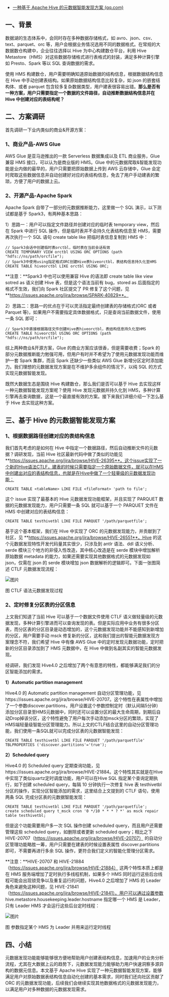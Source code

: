 - [一种基于 Apache Hive 的元数据智能发现方案 (qq.com)](https://mp.weixin.qq.com/s/gcHoEVDQ8duey2siOVqa4w)

## 一、背景

数据湖的生态体系中，会同时存在多种数据存储格式，如 avro、json、csv、text、parquet、orc 等，用户会根据业务情况选用不同的数据格式。在常规的大数据数仓构建中，企业往往选择以 Hive 为中心构建数仓平台，利用 Hive Metastore（HMS）对这些数据存储格式进行表格式的封装，满足多种计算引擎如 Presto、Spark 等以 SQL 查询数据的需求。

使用 HMS 构建数仓，用户需要明确知道原始数据的结构信息，根据数据结构信息在 Hive 中手动创建表结构。如果原始数据结构信息比较复杂，如 json 的嵌套结构体、或者 parquet 包含较多复杂数据类型，用户建表很容易出错。**那么是否有一种方案，用户只需要指定一个数据的文件路径，自动推断数据结构信息并在 Hive 中创建对应的表结构呢？**

## 二、方案调研

首先调研一下业内类似的商业&开源方案：

### 1、商业产品-AWS Glue

AWS Glue 是亚马逊推出的一款 Serverless 数据集成以及 ETL 商业服务，Glue 兼容 HMS 接口，可以认为是商业版的 HMS。Glue 中的元数据爬取&智能发现功能是业内做的最早的，用户只需要把原始数据上传到 AWS 云存储中，Glue 会定时爬取这些数据信息并自动创建好对应的表结构信息，免去了用户手动建表的繁琐，方便了用户的数据上云。

### 2、开源产品-Apache Spark

Apache Spark 自带了一部分的元数据推断能力，这里做一个 SQL 演示，以下测试都是基于 Spark3，有两种基本思路：

1）思路一：用户可以指定文件路径并创建对应的临时表 temporary view，然后在 Spark 中进行 SQL 操作，但是临时表并不会持久化表结构信息至 HMS，需要再次执行一个 SQL 语句 create table like 把临时表信息复制到 HMS 中：

```
// Spark3会话中创建临时表orctbl，临时表在当前会话有效
CREATE TEMPORARY VIEW orctbl USING ORC OPTIONS (path "hdfs://ns/path/orcfile");
// Spark3中使用using指定格式ORC创建Hive表hiveorctbl，表结构信息持久化至HMS
CREATE TABLE hiveorctbl LIKE orctbl USING ORC;
```

**注意：**Spark3 中也可以使用兼容 Hive 的语法即 create table like view sotred as 语义创建 Hive 表，但是这个语法当前有 bug，stored as 后面指定的格式不生效，我们向 Spark 社区提交了 PR 修复了这个问题，见 **https://issues.apache.org/jira/browse/SPARK-40829**。

2）思路二：思路一的优点在于可以灵活指定最终创建表的存储格式(ORC 或者 Parquet 等)，如果用户不需要指定具体数据格式，只是查询当前数据文件，使用一条 SQL 即可：

```
// Spark3中直接根据路径文件创建Hive表hiveorctbl，表结构信息持久化至HMS
CREATE TABLE hiveorctbl USING ORC OPTIONS (path "hdfs://ns/path/orcfile");
```

综上两种商业&开源方案，Glue 的商业方案应该很香，但是需要收费；Spark 的部分元数据推断能力勉强可用，但用户有时并不希望为了使用元数据发现功能而维护一套 Spark 集群，而且 Spark 还缺少一些类似 AWS Glue 新增分区定时添加能力。我们理想的元数据发现方案是在不维护多余组件的情况下，以纯 SQL 的方式实现元数据智能发现。

既然大数据生态是围绕 Hive 构建数仓，那么我们是否可以基于 Hive 去实现这样一种元数据智能发现方案呢？使用 Hive 发现元数据并持久化到 HMS，多种计算引擎再去查询数据，这是一个最直接有效的方案。接下来我们详细介绍一下怎么基于 Hive 去实现这种方案。

## 三、基于 Hive 的元数据智能发现方案

### 1、根据数据路径创建对应的表结构信息

我们首先考虑的是如何在 Hive 中指定一个数据路径，然后自动推断文件的元数据？调研发现，当前 Hive 社区最新代码中做了类似的功能见**https://issues.apache.org/jira/browse/HIVE-26395**。这个issue实现了一个新的Hive语法CTLF，建表的时候只需要指定一个原始数据文件，就可以在HMS中创建出对应的表结构信息，也就是在Hive中做了一个轻量级的元数据发现功能：

```
CREATE TABLE <tableName> LIKE FILE <fileFormat> 'path to file';
```

这个 issue 实现了最基本的 Hive 元数据发现功能框架，并且实现了 PARQUET 数据的元数据发现能力，用户只需要一条 SQL 就可以基于一个 PARQUET 文件在 HMS 中创建对应的表结构信息：

```
CREATE TABLE testhivetbl LIKE FILE PARQUET '/path/parquetfile';
```

基于这个基本框架，我们在 Hive 中实现了 ORC 的元数据发现能力，并贡献到了社区，见 **https://issues.apache.org/jira/browse/HIVE-26551**。Hive 的这个元数据发现特性开发代码量其实很少，只涉及到 antlr 语法、ddl 语义分析、serde 模块三个地方的非侵入性改造，其中核心改造是在 serde 模块中增加解析原始数据 metadata 的能力，如果还需要实现其他数据格式的元数据发现如 json，仅需在 json 的 serde 模块增加 json 数据解析的逻辑即可。下面一张图简述 CTLF 元数据发现流程：

![图片](https://mmbiz.qpic.cn/mmbiz_png/rSj1QeSoL8senGyRLicm76Qx8e5pKBEngrUQicdyJS3Up1S8IA2gce6VPD8WM4fH5l77q8lBzs5cmjnYQpRB8WwQ/640?wx_fmt=png&wxfrom=5&wx_lazy=1&wx_co=1)

图 CTLF 语法元数据发现过程

### 2、定时修复分区表的分区信息

上文我们知道了当前 Hive 可以基于一个数据文件使用 CTLF 语义做轻量级的元数据发现，多种计算引擎进而可以查询发现的表。但是实际应用中业务有很多分区表，而分区表的分区目录是动态增加的，这个元数据发现功能并不能感知到新增加的分区，用户需要手动 msck 修复新的分区，这和我们提出的智能元数据发现方案理念不符，我们希望 Hive 中有像 AWS Glue 中的定时发现元数据功能，定时把新的分区目录添加到了 HMS 元数据中，在 Hive 中做到名副其实的智能元数据发现。

经调研，我们发现 Hive4.0 之后增加了两个有意思的特性，都能够满足我们的分区智能添加的需求。

**1）Automatic partition management**

Hive4.0 的 Automatic partition management 自动分区管理功能，见https://issues.apache.org/jira/browse/HIVE-20707。这个特性在表属性中增加了一个参数discover.partitions，用户设置这个参数控制定时（默认间隔5分钟）添加分区目录至HMS元数据中，同时还可以设置分区的最大生命周期，到期后自动Drop掉该分区，这个特性避免了用户每次手动添加msck分区的繁琐，实现了HMS端轻量级智能分区管理能力。所以上文的CTLF结合这里的自动分区管理功能，我们使用一条SQL就可以完成分区表的元数据智能发现：

```
CREATE TABLE testhivetbl LIKE FILE PARQUET '/path/parquetfile' TBLPROPERTIES ('discover.partitions'='true');
```

**2）Scheduled query**

Hive4.0 的 Scheduled query 定期查询功能，见https://issues.apache.org/jira/browse/HIVE-21884。这个特性其实就是在Hive中实现了类似quartz定时调度功能，用户可以在Hive SQL 指定某个查询定期执行，如下创建 scheduled query，每隔 10 分钟执行一次修复 hive 表 testhivetbl 分区的操作，实现分区智能添加的需求，这里结合上文提到的 CTLF 语句，使用两条 SQL 完成分区表的元数据智能发现：

```
CREATE TABLE testhivetbl LIKE FILE PARQUET '/path/parquetfile';
create scheduled query t_msck cron '0 */10 * * * ? *' as msck repair table testhivetbl;
```

但是这个功能需要用户多一次 SQL 操作创建 scheduled query，而且用户还需要管理这些 scheduled query，如删除或者更新 scheduled query；相比之下 HIVE-20707（https://issues.apache.org/jira/browse/HIVE-20707） 的自动分区管理功能略胜一筹，用户只需要在建表的时候设置表属性 discover.partitions 即可，不需要再进行多余 SQL 操作，更符合我们定义的智能化管理分区需求。

**注意：**HIVE-20707 和 HIVE-21884（https://issues.apache.org/jira/browse/HIVE-21884） 这两个特性本质上都是在 HMS 服务端增加了定时执行多线程机制，如果多个 HMS 同时运行这些后台线程可能会出现锁竞争以及重复运行的问题，Hive4.0 之后增加了 HMS 的 Leader 角色来避免这种问题，见 HIVE-21841（https://issues.apache.org/jira/browse/HIVE-21841）。用户可以通过设置参数 hive.metastore.housekeeping.leader.hostname 指定哪一个 HMS 是 Leader，只有 Leader HMS 才会运行这些后台定时线程：

![图片](https://mmbiz.qpic.cn/mmbiz_png/rSj1QeSoL8senGyRLicm76Qx8e5pKBEngxm8hmicOBuvVQJTlrhDcia3ZC7NibKC9Y5hsevRiaFemgndFmqmVtZB9RA/640?wx_fmt=png&wxfrom=5&wx_lazy=1&wx_co=1)

图 参数指定某个 HMS 为 Leader 并用来运行定时线程

## 四、小结

元数据发现功能能够能够很方便地帮助用户创建表结构信息，加速用户的业务分析流程，尤其在大数据上云的趋势下，元数据发现能力能够助力用户快速洞察多源异构的数据元信息。本文基于 Apache Hive 实现了一种元数据智能发现方案，能够满足用户对原始数据表结构信息自动化创建的基本需求，同时我们还向社区贡献了 ORC 的元数据发现功能，后续我们会继续实现其他数据格式的元数据发现能力，以满足用户对多种数据的元数据发现需求。